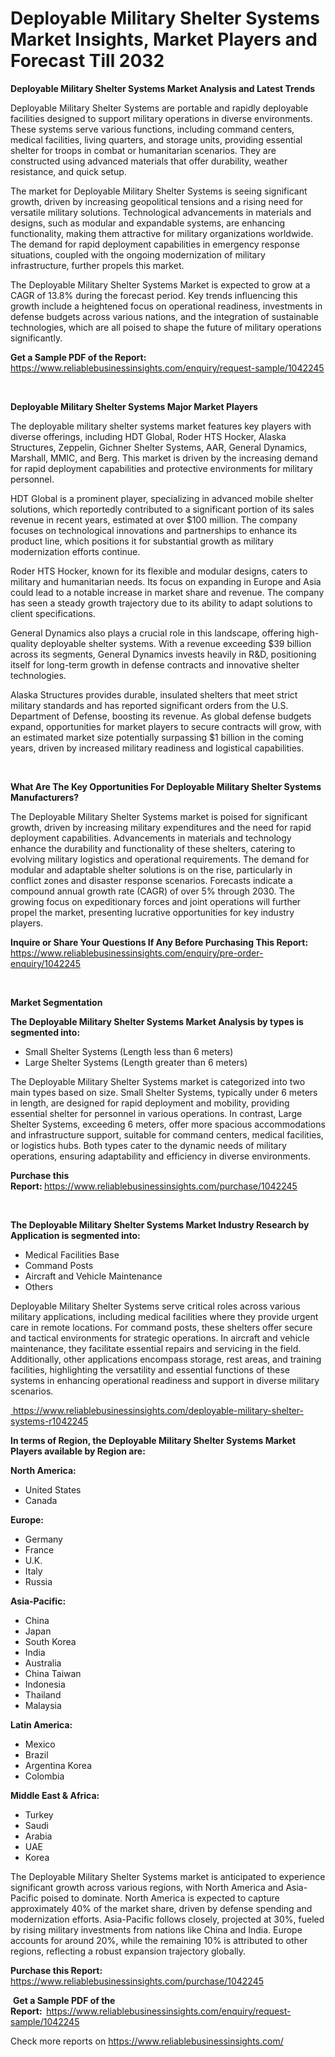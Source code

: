 <p><h1>Deployable Military Shelter Systems Market Insights, Market Players and Forecast Till 2032</h1></p><p><strong>Deployable Military Shelter Systems Market Analysis and Latest Trends</strong></p>
<p><p>Deployable Military Shelter Systems are portable and rapidly deployable facilities designed to support military operations in diverse environments. These systems serve various functions, including command centers, medical facilities, living quarters, and storage units, providing essential shelter for troops in combat or humanitarian scenarios. They are constructed using advanced materials that offer durability, weather resistance, and quick setup.</p><p>The market for Deployable Military Shelter Systems is seeing significant growth, driven by increasing geopolitical tensions and a rising need for versatile military solutions. Technological advancements in materials and designs, such as modular and expandable systems, are enhancing functionality, making them attractive for military organizations worldwide. The demand for rapid deployment capabilities in emergency response situations, coupled with the ongoing modernization of military infrastructure, further propels this market.</p><p>The Deployable Military Shelter Systems Market is expected to grow at a CAGR of 13.8% during the forecast period. Key trends influencing this growth include a heightened focus on operational readiness, investments in defense budgets across various nations, and the integration of sustainable technologies, which are all poised to shape the future of military operations significantly.</p></p>
<p><strong>Get a Sample PDF of the Report:&nbsp;</strong> <a href="https://www.reliablebusinessinsights.com/enquiry/request-sample/1042245?utm_campaign=3273&utm_medium=2&utm_source=Github&utm_content=ia&utm_term=11042025&utm_id=deployable-military-shelter-systems">https://www.reliablebusinessinsights.com/enquiry/request-sample/1042245</a></p>
<p>&nbsp;</p>
<p><strong>Deployable Military Shelter Systems Major Market Players</strong></p>
<p><p>The deployable military shelter systems market features key players with diverse offerings, including HDT Global, Roder HTS Hocker, Alaska Structures, Zeppelin, Gichner Shelter Systems, AAR, General Dynamics, Marshall, MMIC, and Berg. This market is driven by the increasing demand for rapid deployment capabilities and protective environments for military personnel.</p><p>HDT Global is a prominent player, specializing in advanced mobile shelter solutions, which reportedly contributed to a significant portion of its sales revenue in recent years, estimated at over $100 million. The company focuses on technological innovations and partnerships to enhance its product line, which positions it for substantial growth as military modernization efforts continue.</p><p>Roder HTS Hocker, known for its flexible and modular designs, caters to military and humanitarian needs. Its focus on expanding in Europe and Asia could lead to a notable increase in market share and revenue. The company has seen a steady growth trajectory due to its ability to adapt solutions to client specifications.</p><p>General Dynamics also plays a crucial role in this landscape, offering high-quality deployable shelter systems. With a revenue exceeding $39 billion across its segments, General Dynamics invests heavily in R&D, positioning itself for long-term growth in defense contracts and innovative shelter technologies.</p><p>Alaska Structures provides durable, insulated shelters that meet strict military standards and has reported significant orders from the U.S. Department of Defense, boosting its revenue. As global defense budgets expand, opportunities for market players to secure contracts will grow, with an estimated market size potentially surpassing $1 billion in the coming years, driven by increased military readiness and logistical capabilities.</p></p>
<p>&nbsp;</p>
<p><strong>What Are The Key Opportunities For Deployable Military Shelter Systems Manufacturers?</strong></p>
<p><p>The Deployable Military Shelter Systems market is poised for significant growth, driven by increasing military expenditures and the need for rapid deployment capabilities. Advancements in materials and technology enhance the durability and functionality of these shelters, catering to evolving military logistics and operational requirements. The demand for modular and adaptable shelter solutions is on the rise, particularly in conflict zones and disaster response scenarios. Forecasts indicate a compound annual growth rate (CAGR) of over 5% through 2030. The growing focus on expeditionary forces and joint operations will further propel the market, presenting lucrative opportunities for key industry players.</p></p>
<p><strong>Inquire or Share Your Questions If Any Before Purchasing This Report:</strong> <a href="https://www.reliablebusinessinsights.com/enquiry/pre-order-enquiry/1042245?utm_campaign=3273&utm_medium=2&utm_source=Github&utm_content=ia&utm_term=11042025&utm_id=deployable-military-shelter-systems">https://www.reliablebusinessinsights.com/enquiry/pre-order-enquiry/1042245</a></p>
<p>&nbsp;</p>
<p><strong>Market Segmentation</strong></p>
<p><strong>The Deployable Military Shelter Systems Market Analysis by types is segmented into:</strong></p>
<p><ul><li>Small Shelter Systems (Length less than 6 meters)</li><li>Large Shelter Systems (Length greater than 6 meters)</li></ul></p>
<p><p>The Deployable Military Shelter Systems market is categorized into two main types based on size. Small Shelter Systems, typically under 6 meters in length, are designed for rapid deployment and mobility, providing essential shelter for personnel in various operations. In contrast, Large Shelter Systems, exceeding 6 meters, offer more spacious accommodations and infrastructure support, suitable for command centers, medical facilities, or logistics hubs. Both types cater to the dynamic needs of military operations, ensuring adaptability and efficiency in diverse environments.</p></p>
<p><strong>Purchase this Report:&nbsp;</strong><a href="https://www.reliablebusinessinsights.com/purchase/1042245?utm_campaign=3273&utm_medium=2&utm_source=Github&utm_content=ia&utm_term=11042025&utm_id=deployable-military-shelter-systems">https://www.reliablebusinessinsights.com/purchase/1042245</a></p>
<p>&nbsp;</p>
<p><strong>The Deployable Military Shelter Systems Market Industry Research by Application is segmented into:</strong></p>
<p><ul><li>Medical Facilities Base</li><li>Command Posts</li><li>Aircraft and Vehicle Maintenance</li><li>Others</li></ul></p>
<p><p>Deployable Military Shelter Systems serve critical roles across various military applications, including medical facilities where they provide urgent care in remote locations. For command posts, these shelters offer secure and tactical environments for strategic operations. In aircraft and vehicle maintenance, they facilitate essential repairs and servicing in the field. Additionally, other applications encompass storage, rest areas, and training facilities, highlighting the versatility and essential functions of these systems in enhancing operational readiness and support in diverse military scenarios.</p></p>
<p><a href="https://www.reliablebusinessinsights.com/deployable-military-shelter-systems-r1042245?utm_campaign=3273&utm_medium=2&utm_source=Github&utm_content=ia&utm_term=11042025&utm_id=deployable-military-shelter-systems">&nbsp;https://www.reliablebusinessinsights.com/deployable-military-shelter-systems-r1042245</a></p>
<p><strong>In terms of Region, the Deployable Military Shelter Systems Market Players available by Region are:</strong></p>
<p>
    <p> <strong> North America: </strong>
        <ul>
            <li>United States</li>
            <li>Canada</li>
        </ul>
        </p> 
    <p> <strong> Europe: </strong>
        <ul>
            <li>Germany</li>
            <li>France</li>
            <li>U.K.</li>
            <li>Italy</li>
            <li>Russia</li>
        </ul>
        </p> 
    <p> <strong> Asia-Pacific: </strong>
        <ul>
            <li>China</li>
            <li>Japan</li>
            <li>South Korea</li>
            <li>India</li>
            <li>Australia</li>
            <li>China Taiwan</li>
            <li>Indonesia</li>
            <li>Thailand</li>
            <li>Malaysia</li>
        </ul>
        </p> 
    <p> <strong> Latin America: </strong>
        <ul>
            <li>Mexico</li>
            <li>Brazil</li>
            <li>Argentina Korea</li>
            <li>Colombia</li>
        </ul>
        </p> 
    <p> <strong> Middle East & Africa: </strong>
        <ul>
            <li>Turkey</li>
            <li>Saudi</li>
            <li>Arabia</li>
            <li>UAE</li>
            <li>Korea</li>
        </ul>
    </p>
    </p>
<p><p>The Deployable Military Shelter Systems market is anticipated to experience significant growth across various regions, with North America and Asia-Pacific poised to dominate. North America is expected to capture approximately 40% of the market share, driven by defense spending and modernization efforts. Asia-Pacific follows closely, projected at 30%, fueled by rising military investments from nations like China and India. Europe accounts for around 20%, while the remaining 10% is attributed to other regions, reflecting a robust expansion trajectory globally.</p></p>
<p><strong>Purchase this Report: </strong><a href="https://www.reliablebusinessinsights.com/purchase/1042245?utm_campaign=3273&utm_medium=2&utm_source=Github&utm_content=ia&utm_term=11042025&utm_id=deployable-military-shelter-systems">https://www.reliablebusinessinsights.com/purchase/1042245</a></p>
<p>&nbsp;<strong>Get a Sample PDF of the Report:&nbsp;&nbsp;</strong><a href="https://www.reliablebusinessinsights.com/enquiry/request-sample/1042245?utm_campaign=3273&utm_medium=2&utm_source=Github&utm_content=ia&utm_term=11042025&utm_id=deployable-military-shelter-systems">https://www.reliablebusinessinsights.com/enquiry/request-sample/1042245</a></p>
<p><strong></strong></p>
<p>Check more reports on <a href="https://www.reliablebusinessinsights.com/?utm_campaign=3273&utm_medium=2&utm_source=Github&utm_content=ia&utm_term=11042025&utm_id=deployable-military-shelter-systems">https://www.reliablebusinessinsights.com/</a></p>